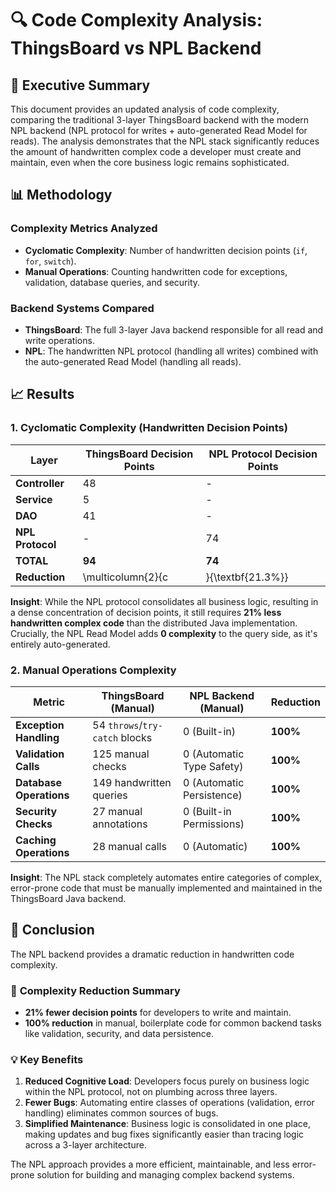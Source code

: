 # 🔍 Code Complexity Analysis: ThingsBoard vs NPL Backend

## 🎯 Executive Summary
This document provides an updated analysis of code complexity, comparing the traditional 3-layer ThingsBoard backend with the modern NPL backend (NPL protocol for writes + auto-generated Read Model for reads). The analysis demonstrates that the NPL stack significantly reduces the amount of handwritten complex code a developer must create and maintain, even when the core business logic remains sophisticated.

## 📊 Methodology
### Complexity Metrics Analyzed
- **Cyclomatic Complexity**: Number of handwritten decision points (`if`, `for`, `switch`).
- **Manual Operations**: Counting handwritten code for exceptions, validation, database queries, and security.

### Backend Systems Compared
- **ThingsBoard**: The full 3-layer Java backend responsible for all read and write operations.
- **NPL**: The handwritten NPL protocol (handling all writes) combined with the auto-generated Read Model (handling all reads).

## 📈 Results
### 1. Cyclomatic Complexity (Handwritten Decision Points)
| Layer | ThingsBoard Decision Points | NPL Protocol Decision Points |
|---|---|---|
| **Controller** | 48 | - |
| **Service** | 5 | - |
| **DAO** | 41 | - |
| **NPL Protocol** | - | 74 |
| **TOTAL** | **94** | **74** |
| **Reduction** | \multicolumn{2}{c|}{\textbf{21.3%}} |

**Insight**: While the NPL protocol consolidates all business logic, resulting in a dense concentration of decision points, it still requires **21% less handwritten complex code** than the distributed Java implementation. Crucially, the NPL Read Model adds **0 complexity** to the query side, as it's entirely auto-generated.

### 2. Manual Operations Complexity
| Metric | ThingsBoard (Manual) | NPL Backend (Manual) | Reduction |
|---|---|---|---|
| **Exception Handling** | 54 `throws`/`try-catch` blocks | 0 (Built-in) | **100%** |
| **Validation Calls** | 125 manual checks | 0 (Automatic Type Safety) | **100%** |
| **Database Operations** | 149 handwritten queries | 0 (Automatic Persistence) | **100%** |
| **Security Checks** | 27 manual annotations | 0 (Built-in Permissions) | **100%** |
| **Caching Operations** | 28 manual calls | 0 (Automatic) | **100%** |

**Insight**: The NPL stack completely automates entire categories of complex, error-prone code that must be manually implemented and maintained in the ThingsBoard Java backend.

## 🎉 Conclusion
The NPL backend provides a dramatic reduction in handwritten code complexity.
### 🚀 **Complexity Reduction Summary**
- **21% fewer decision points** for developers to write and maintain.
- **100% reduction** in manual, boilerplate code for common backend tasks like validation, security, and data persistence.

### 💡 **Key Benefits**
1.  **Reduced Cognitive Load**: Developers focus purely on business logic within the NPL protocol, not on plumbing across three layers.
2.  **Fewer Bugs**: Automating entire classes of operations (validation, error handling) eliminates common sources of bugs.
3.  **Simplified Maintenance**: Business logic is consolidated in one place, making updates and bug fixes significantly easier than tracing logic across a 3-layer architecture.

The NPL approach provides a more efficient, maintainable, and less error-prone solution for building and managing complex backend systems. 